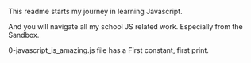 This readme starts my journey in learning Javascript. 

And you will navigate all my school JS related work. Especially from the Sandbox.

0-javascript_is_amazing.js file has a  First constant, first print.
